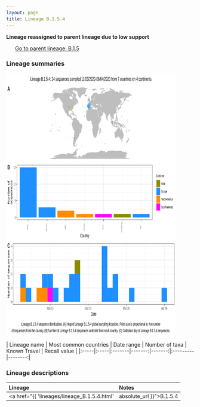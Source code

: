 ```yaml
---
layout: page
title: Lineage B.1.5.4
---
```




<strong>Lineage reassigned to parent lineage due to low support</strong><p>
<ul class="actions small">
	 <a href="{{ 'lineages/lineage_B.1.5.html' | absolute_url }}" class="button special fit">Go to parent lineage: B.1.5</a>
</ul>
</p>
<h3> Lineage summaries</h3>

<img src="../assets/images/B.1.5.4.svg" alt="B.1.5.4 lineage summary figure" width="90%" height="700px" />


| Lineage name | Most common countries | Date range | Number of taxa | Known Travel | Recall value |
|:-----|:-----|:-------|-------:|-------:|:---------|--------:|

<h3>Lineage descriptions</h3>

| Lineage | Notes |
|:-----|:-----|
| <a href="{{ 'lineages/lineage_B.1.5.4.html' | absolute_url }}">B.1.5.4</a> | Reassigned to B.1.5 as B.1.5 now seems to be European/ Spanish, so B.1.5.4 not a new introduction |

